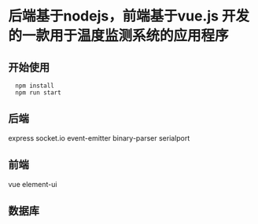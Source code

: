 # 后端基于nodejs，前端基于vue.js 开发的一款用于温度监测系统的应用程序

## 开始使用
  ```shell
    npm install
    npm run start
  ```
## 后端
  express
  socket.io
  event-emitter
  binary-parser
  serialport
## 前端
  vue
  element-ui
  
## 数据库